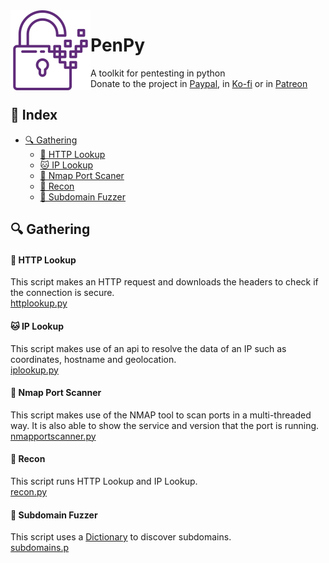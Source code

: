 <img src="https://raw.githubusercontent.com/sammwyy/PenPy/master/assets/pentest.svg" width="128px" align="left">
<h1>PenPy</h1>
<p>A toolkit for pentesting in python <br/>
Donate to the project in <a href="https://paypal.me/sammwy">Paypal</a>, in <a href="https://ko-fi.com/sammwy">Ko-fi</a> or in <a href="https://patreon.com/sammwy">Patreon</a></p>

## 🔰 Index
- [🔍 Gathering](#gathering)
  - [🦄 HTTP Lookup](#🦄-http-lookup)
  - [🐱 IP Lookup](#🐱-ip-lookup)
  - [🐗 Nmap Port Scaner](#🐗-nmap-port-scanner)
  - [🐘 Recon](#🐘-recon)
  - [🐨 Subdomain Fuzzer](#🐨-subdomain-fuzzer)

## 🔍 Gathering
#### 🦄 HTTP Lookup  
This script makes an HTTP request and downloads the headers to check if the connection is secure.  
[httplookup.py](https://github.com/sammwyy/PenPy/blob/master/gathering/httplookup.py)  

#### 🐱 IP Lookup 
This script makes use of an api to resolve the data of an IP such as coordinates, hostname and geolocation.  
[iplookup.py](https://github.com/sammwyy/PenPy/blob/master/gathering/iplookup.py)  

#### 🐗 Nmap Port Scanner
This script makes use of the NMAP tool to scan ports in a multi-threaded way. It is also able to show the service and version that the port is running.  
[nmapportscanner.py](https://github.com/sammwyy/PenPy/blob/master/gathering/nmapportscanner.py)  

#### 🐘 Recon
This script runs HTTP Lookup and IP Lookup.  
[recon.py](https://github.com/sammwyy/PenPy/blob/master/gathering/recon.py)

#### 🐨 Subdomain Fuzzer
This script uses a [Dictionary](https://github.com/sammwyy/PenPy/blob/master/data/subdomains.txt) to discover subdomains.  
[subdomains.p](https://github.com/sammwyy/PenPy/blob/master/gathering/subdomains.py)
